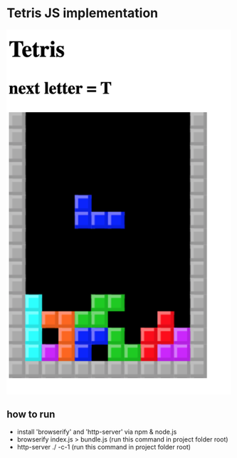 # Tetris JS implementation
![screenshot](./tetrisJsScreenshot2.png)
## how to run
- install 'browserify' and 'http-server' via npm & node.js
- browserify index.js > bundle.js (run this command in project folder root)
- http-server ./ -c-1 (run this command in project folder root)

